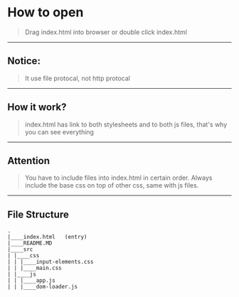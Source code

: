 # How to open
> Drag index.html into browser or double click index.html
---
## Notice:
> It use file protocal, not http protocal
---
## How it work?
> index.html has link to both stylesheets and to both js files, that's why you can see everything
---
## Attention
> You have to include files into index.html in certain order. Always include the base css on top of other css, same with js files.
---
## File Structure
```
.
|____index.html   (entry)
|____README.MD
|____src
| |____css  
| | |____input-elements.css
| | |____main.css
| |____js
| | |____app.js
| | |____dom-loader.js
```

